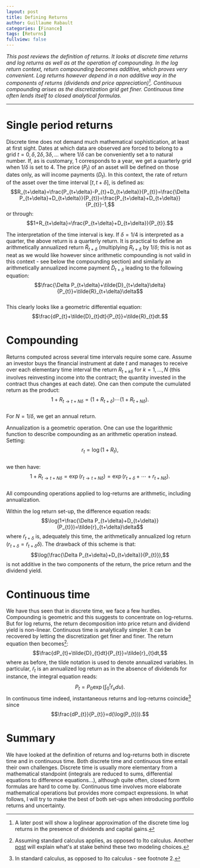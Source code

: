 ```yaml
--- 
layout: post 
title: Defining Returns 
author: Guillaume Rabault
categories: [Finance] 
tags: [Returns] 
fullview: false 
--- 
```


*This post reviews the definition of
returns. It looks at discrete time returns and log returns as well as at
the operation of compounding. In the log return context, return
compounding becomes additive, which proves very convenient. Log returns
however depend in a non additive way in the components of returns
(dividends and price appreciation)[^0]. Continuous compounding
arises as the discretization grid get finer. Continuous time often lends
itself to closed analytical formulas.*

* * * * *

Single period returns
=====================

Discrete time does not demand much mathematical sophistication, at least
at first sight. Dates at which data are observed are forced to belong to
a grid $t=0, \delta, 2\delta, 3\delta, \ldots$ where $1/\delta$
can be conveniently set a to natural number. If, as is customary, $1$
corresponds to a year, we get a quarterly grid when $1/\delta$ is set
to $4$. The price $(P_{t})$ of an asset will be defined on those
dates only, as will income payments $(D_{t})$. In this context, the
rate of return of the asset over the time interval $[t,t+\delta],$ is
defined as:
$$R_{t+\delta}=\frac{P_{t+\delta}-P_{t}+D_{t+\delta}}{P_{t}}=\frac{\Delta
P_{t+\delta}+D_{t+\delta}}{P_{t}}=\frac{P_{t+\delta}+D_{t+\delta}}{P_{t}}-1,$$
or through:\
 $$1+R_{t+\delta}=\frac{P_{t+\delta}+D_{t+\delta}}{P_{t}}.$$

The interpretation of the time interval is key. If $\delta =1/4$ is
interpreted as a quarter, the above return is a quarterly return. It is
practical to define an arithmetically annualized return
$\tilde{R}_{t+\delta}$ (multiplying $R_{t+\delta}$ by
$1/\delta$; this is not as neat as we would like however since
arithmetic compounding is not valid in this context - see below the
compounding section) and similarly an arithmetically annualized income
payment $\tilde{D}_{t+\delta}$ leading to the following equation:
$$\frac{\Delta
P_{t+\delta}+\tilde{D}_{t+\delta}\delta}{P_{t}}=\tilde{R}_{t+\delta}\delta$$\
 This clearly looks like a geometric differential equation:\
 $$\frac{dP_{t}+\tilde{D}_{t}dt}{P_{t}}=\tilde{R}_{t}dt.$$

Compounding
===========

Returns computed across several time intervals require some care. Assume
an investor buys the financial instrument at date $t$ and manages to
receive over each elementary time interval the return
$R_{t+k\delta}$ for $k=1,\ldots, N$ (this involves reinvesting
income into the contract; the quantity invested in the contract thus
changes at each date). One can then compute the cumulated return as the
product: $$1+R_{t\rightarrow t+N\delta}=(1+R_{t+\delta})\cdots
(1+R_{t+N\delta}).$$\
 For $N=1/\delta$, we get an annual return. 
 
 Annualization is a
geometric operation. One can use the logarithmic function to describe
compounding as an arithmetic operation instead. Setting:
$$r_{t}=\log(1+R_{t}),$$\
 we then have: $$1+R_{t\rightarrow
t+N\delta}=\exp\left(r_{t\rightarrow
t+N\delta}\right)=\exp\left(r_{t+\delta}+\cdots+r_{t+N\delta}\right).$$\
 All compounding operations applied to log-returns are arithmetic,
including annualization.

Within the log return set-up, the difference equation reads:\
 $$\log(1+\frac{\Delta
P_{t+\delta}+D_{t+\delta}}{P_{t}})=\tilde{r}_{t+\delta}\delta$$
where $\tilde{r}_{t+\delta}$ is, adequately this time, the
arithmetically annualized log return
($r_{t+\delta}=\tilde{r}_{t+\delta}\delta$). The drawback of
this scheme is that:$$\log(\frac{\Delta
P_{t+\delta}+D_{t+\delta}}{P_{t}}),$$ is not additive in the two
components of the return, the price return and the dividend yield.

Continuous time
===============

We have thus seen that in discrete time, we face a few hurdles.
Compounding is geometric and this suggests to concentrate on
log-returns. But for log returns, the return decomposition into price
return and dividend yield is non-linear. Continuous time is analytically
simpler. It can be recovered by letting the discretization get finer and
finer. The return equation then becomes[^1]:
$$\frac{dP_{t}+\tilde{D}_{t}dt}{P_{t}}=\tilde{r}_{t}dt,$$
where as before, the tilde notation is used to denote annualized
variables. In particular, $\tilde{r}_{t}$ is an annualized log
return as in the absence of dividends for instance, the integral
equation reads:
$$P_{t}=P_{0}\exp\left(\int_{0}^{t}\tilde{r}_{u}du\right).$$
In continuous time indeed, instantaneous returns and log-returns
coincide[^2] since $$\frac{dP_{t}}{P_{t}}=d(\log(P_{t})).$$

Summary
=======

We have looked at the definition of returns and log-returns both in
discrete time and in continuous time. Both discrete time and continuous
time entail their own challenges. Discrete time is usually more
elementary from a mathematical standpoint (integrals are reduced to
sums, differential equations to difference equations...), although quite
often, closed form formulas are hard to come by. Continuous time
involves more elaborate mathematical operations but provides more
compact expressions. In what follows, I will try to make the best of
both set-ups when introducing portfolio returns and uncertainty.


[^0]: A later post will show a loglinear approximation of the discrete
time log returns in the presence of dividends and capital gains. 
[^1]: Assuming standard calculus applies, as opposed to Ito calculus. Another
[post](/finance/2013/03/14/integrating-returns.html "Integrating Returns")
will explain what's at stake behind these two modeling choices. 
[^2]: In standard calculus, as opposed to Ito calculus - see footnote $2$.
